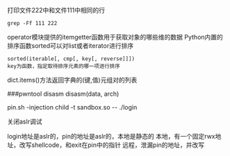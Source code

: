
打印文件222中和文件111中相同的行

    grep -Ff 111 222
    
operator模块提供的itemgetter函数用于获取对象的哪些维的数据
Python内置的排序函数sorted可以对list或者iterator进行排序

    sorted(iterable[, cmp[, key[, reverse]]])
    key为函数，指定取待排序元素的哪一项进行排序
    
dict.items()方法返回字典的(键,值)元组对的列表


###pwntool disasm
disasm(data, arch)

 pin.sh -injection child -t sandbox.so -- ./login

关闭aslr调试

login地址是aslr的，pin的地址是aslr的，本地是静态的
本地，有一个固定rwx地址，改写shellcode，和exit在pin中的指针
远程，泄漏pin的地址，并改写

